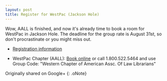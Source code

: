 ```yaml
---
layout: post
title: Register for WestPac (Jackson Hole)
---
```


Wow, AALL is finished, and now it's already time to book a room for WestPac in Jackson Hole. The deadline for the group rate is August 31st, so don't procrastinate or you might miss out.

- [Registration information](www.aallnet.org/chapter/westpac/thisyear/files/WESTPAC2016.pdf)

- WestPac Chapter (AALL): [Book online](http://bookings.ihotelier.com/bookings.jsp?groupID=1452121&hotelID=77244) or call 1.800.522.5464 and use Group Code: "Western Chapter of American Assc. Of Law Librarians"

Originally shared on Google+
{: .oNote}
